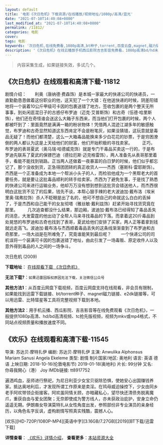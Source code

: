 ```yaml
---
layout: default
title: '电影《次日危机》下载资源/在线播放/视频地址/1080p/高清/蓝光'
date: "2021-07-10T14:40:08+0800"
last_modified_at: "2021-07-10T14:40:08+0800"
permalink: /11812/
categories: 电影
cover:
tags: 电影
keywords: '次日危机,在线免费看,1080p高清,bt种子,torrent,百度云盘,magnet,磁力链,迅雷下载资源'
description: '《次日危机》在线云播放手机西瓜影院吉吉影音免费看，1080p高清bd/hd未删减完整版和tc抢先枪版，mkv/mp4格式，附带bt/torrent种子、magnet/磁力链、百度云盘、网盘资源迅雷下载链接'
---
```


>内容采集生成，如果链接失效，多试几个。


## 《次日危机》在线观看和高清下载-11812

剧情介绍：　　利奥（唐纳德·费森饰）是本城一家最大的快递公司的快递员，一直勤勤恳恳做着这份职业的他，这天犯了一个大错：在他送快递的时候，阴差阳错地将一个装着10公斤甲级可卡因的包裹送错了地方。签收包裹的是两个整天无所事事，到处闲逛混日子的古惑仔布罗迪（迈克·艾普斯饰）和古奇（伍德·哈里斯饰），他们还在奇怪谁会送这么大箱子东西来，而当他们打开包裹的时候，两个人都被吓到了：里面竟然是满满一箱的粉状物体！凭借两人混迹江湖多年的敏感触觉，布罗迪和古奇显然知道这东西肯定不会是粉笔灰，如果没猜错，这玩意就是毒品无疑了！而他们都清楚，这么一大箱毒品能换来多少白花花的钞票，于是穷困潦倒的两人都认为这是上天给他们的财富，他们开始积极的寻找卖家。 　　正巧，布罗迪的表哥夏武（奥马瑞·哈德威克饰）就是专门干毒品买卖这一行的，于是布罗迪先联系了夏武的保镖巴迪（德拉厄斯·迈克格雷饰），两人准备先从表哥那里着手，看能不能找到销路。正当两人还做着一夜暴富的白日梦的时候，他们似乎都忘记了，那个没收到货，正急得团团转的真正收货人——杰西（塞斯科·雷耶斯饰）。杰西是一个正准备成为本地一个帮派小头子的人，而检验他成为一个黑帮老大的首要任务，就是要让这批毒品顺利的转手给卖家。杰西为了避免生事，于是找了熟悉的快递公司来进行运输业务，他却万万没有想到想到这批货会错送他人，而杰西很明白这批货不见了的后果，钱先不谈，本帮心狠手辣的老大波迪加·戴布洛（埃米里奥·瑞弗拉饰）杀人不眨眼是出了名的，他可不想自己的命就这么白白的丢掉了，于是杰西和自己能干的女友彻塔（雅丝敏·戴利兹饰）赶紧开始寻找货究竟在那里。 　　几次追查都没什么结果，那边厢，波迪加·戴布洛已经得知了毒品丢失的消息，大发雷霆的他出动了全帮人马来寻找毒品的下落。而拿着这20斤毒品到处晃悠的布罗迪和古奇也找到了表哥，夏武给他们安排了买家，两人正等着拿到钱就远走高飞。波迪加·戴布洛与杰西顺着毒品丢失的这条线渐渐查到了布罗迪和古奇那里，一场大战是在所难免了，究竟谁能笑到最后呢？ 　　一个快递公司的司机误将一个装满可卡因的包裹送错了地址，由此引发了一场毒贩、原定收件人以及意外得到毒品的人之间的一场争斗。


次日危机 (2009)

**下载地址**： [在线观看下载 《次日危机》](https://www.btbtdy.me/btdy/dy7440.html) 


**无法下载?**：`如果迅雷因版权原因无法下载，关注微信公众号 `

**其他方法1**：从百度云网盘下载视频，百度云网盘支持在线观看，非会员有限制，如果能找到迅雷下载链接、bt/torrent种子、magnet磁力链接、e2dk链接等，可以用迅雷、比特彗星等工具将完整视频下载到本地。

**其他方法2**：用手机云播、西瓜影院、吉吉影音等在线免费观看《次日危机》，一般提供1080p高清、hd/bd高清视频、tc抢先版视频，视频为mkv或mp4格式，不同站点视频质量和播放速度不同。


## 《欢乐》在线观看和高清下载-11545

导演: 苏达贝∙摩特扎伊 编剧: 苏达贝∙摩特扎伊 主演: Anwulika Alphonsus Mariam Sanusi Angela Ekeleme 类型: 剧情 制片国家/地区: 奥地利 语言: 英语 德语 上映日期: 2018-10-16(伦敦电影节) 2019-01-18(奥地利) 片长: 99分钟 又名: 你尋我開心（港） Joy IMDb链接: tt8917752

遍洒鸡血，巫师进行祭祀，为尼日利亚少女宝贝驱除恐惧，使她安心出国赚钱养家。抵达奥地利后，才发现所谓工作原来是卖淫。在鸨母威迫操控下，少女由同乡老手阿欢带领企街接客。阿欢虽同情关顾，亦暗藏私心，望尽快还清债务脱离魔爪，重获自由与爱女团聚；无奈即使成为警方线人，亦未获政治庇护，安身立命仍遥遥无期。伊朗裔女导演莫特扎从女性角度出发，参照部份非专业演员的亲身经历，以角色名字反讽，虚构剧情写照真实残酷，震撼人心。


[欢乐][HD-720P/1080P-MP4][英语中字][3.16GB/7.27GB][2019][BT下载/迅雷下载]

**详情查看**： [《欢乐》详情介绍](/movie/11545/)， **查看更多**：[本站资源大全](/movie/t/all/)

